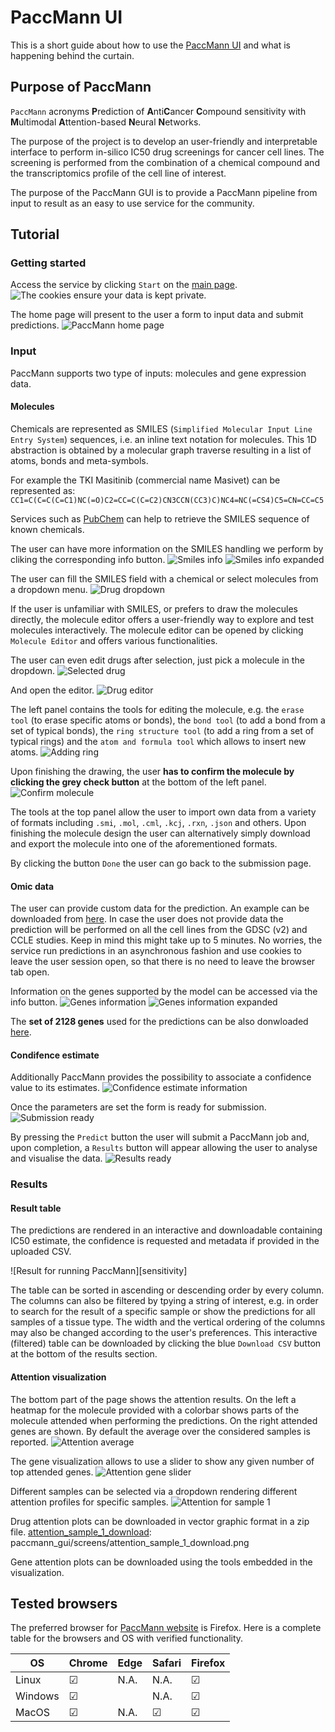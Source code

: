 # PaccMann UI

This is a short guide about how to use the [PaccMann UI](https://sysbio.eu-gb.containers.appdomain.cloud/paccmann-aas-gui) and what is happening behind the curtain.

## Purpose of PaccMann

`PaccMann` acronyms **P**rediction of **A**nti**C**ancer **C**ompound sensitivity with **M**ultimodal **A**ttention-based **N**eural **N**etworks.

The purpose of the project is to develop an user-friendly and interpretable interface to perform in-silico IC50 drug screenings for cancer cell lines. The screening is performed from the combination of a chemical compound and the transcriptomics profile of the cell line of interest.

The purpose of the PaccMann GUI is to provide a PaccMann pipeline from input to result as an easy to use service for the community.

## Tutorial

### Getting started

Access the service by clicking `Start` on the [main page](https://sysbio.eu-gb.containers.appdomain.cloud/paccmann-aas-gui).
![The cookies ensure your data is kept private.][start]

The home page will present to the user a form to input data and submit predictions.
![PaccMann home page][home]

### Input

PaccMann supports two type of inputs: molecules and gene expression data.

#### Molecules

Chemicals are represented as SMILES (`Simplified Molecular Input Line Entry System`) sequences, i.e. an inline text notation for molecules. This 1D abstraction is obtained by a molecular graph traverse resulting in a list of atoms, bonds and meta-symbols.

For example the TKI Masitinib (commercial name Masivet) can be represented as:
`CC1=C(C=C(C=C1)NC(=O)C2=CC=C(C=C2)CN3CCN(CC3)C)NC4=NC(=CS4)C5=CN=CC=C5`

Services such as [PubChem](https://pubchem.ncbi.nlm.nih.gov) can help to retrieve the SMILES sequence of known chemicals.

The user can have more information on the SMILES handling we perform by cliking the corresponding info button.
![Smiles info][smiles_info]
![Smiles info expanded][smiles_info_expanded]

The user can fill the SMILES field with a chemical or select molecules from a dropdown menu.
![Drug dropdown][drug_selection]

If the user is unfamiliar with SMILES, or prefers to draw the molecules directly, the  molecule editor offers a user-friendly way to explore and test molecules interactively.
The molecule editor can be opened by clicking `Molecule Editor` and offers various functionalities.

The user can  even edit drugs after selection, just pick a molecule in the dropdown.
![Selected drug][bax_selection]

And open the editor.
![Drug editor][bax_editor]

The left panel contains the tools for editing the molecule, e.g. the `erase tool` (to erase specific atoms or bonds), the `bond tool` (to add a bond from a set of typical bonds), the `ring structure tool` (to add a ring from a set of typical rings) and the `atom and formula tool` which allows to insert new atoms.
![Adding ring][bax_editor_ring]

Upon finishing the drawing, the user **has to confirm the molecule by clicking the grey check button** at the bottom of the left panel.
![Confirm molecule][bax_editor_confirm]

The tools at the top panel allow the user to import own data from a variety of formats including `.smi`, `.mol`, `.cml`, `.kcj`, `.rxn`, `.json` and others. Upon finishing the molecule design the user can alternatively simply download and export the molecule into one of the aforementioned formats.

By clicking the button `Done` the user can go back to the submission page.

#### Omic data

The user can provide custom data for the prediction. An example can be downloaded from [here](https://ibm.box.com/v/paccmann-aas-data). In case the user does not provide data the prediction will be performed on all the cell lines from the GDSC (v2) and CCLE studies. Keep in mind this might take up to 5 minutes.
No worries, the service run predictions in an asynchronous fashion and use cookies to leave the user session open, so that there is no need to leave the browser tab open.

Information on the genes supported by the model can be accessed via the info button.
![Genes information][genes_info]
![Genes information expanded][genes_info_expanded]

The **set of 2128 genes** used for the predictions can be also donwloaded [here](https://ibm.ent.box.com/s/vfehvfly7mi2obvaj86pjuy9a82e8nik/file/489488390168).

#### Condifence estimate

Additionally PaccMann provides the possibility to associate a confidence value to its estimates.
![Confidence estimate information][confidence_info]

Once the parameters are set the form is ready for submission.
![Submission ready][submission]

By pressing the `Predict` button the user will submit a PaccMann job and, upon completion, a `Results` button will appear allowing the user to analyse and visualise the data.
![Results ready][results_ready]

### Results

#### Result table

The predictions are rendered in an interactive and downloadable containing IC50 estimate, the confidence is requested and metadata if provided in the uploaded CSV.

![Result for running PaccMann][sensitivity]

The table can be sorted in ascending or descending order by every column. The columns can also be filtered by tpying a string of interest, e.g. in order to search for the result of a specific sample or show the predictions for all samples of a tissue type.
The width and the vertical ordering of the columns may also be changed according to the user's preferences.
This interactive (filtered) table can be downloaded by clicking the blue `Download CSV` button at the bottom of the results section.

#### Attention visualization

The bottom part of the page shows the attention results. On the left a heatmap for the molecule provided with a colorbar shows parts of the molecule attended when performing the predictions. On the right attended genes are shown.
By default the average over the considered samples is reported.
![Attention average][attention_average]

The gene visualization allows to use a slider to show any given number of top attended genes.
![Attention gene slider][attention_average_gene_slider]

Different samples can be selected via a dropdown rendering different attention profiles for specific samples.
![Attention for sample 1][attention_sample_1]

Drug attention plots can be downloaded in vector graphic format in a zip file.
[attention_sample_1_download]: paccmann_gui/screens/attention_sample_1_download.png

Gene attention plots can  be downloaded using the tools embedded in the visualization.

## Tested browsers

The preferred browser for [PaccMann website](https://sysbio.eu-gb.containers.appdomain.cloud/paccmann-aas-gui) is Firefox.
Here is a complete table for the browsers and OS with verified functionality.

|OS   	|   Chrome	|   Edge	|   	Safari|  Firefox 	|
|---	|---	|---	|---	|---	|
| Linux  	| &#x2611;  	|   N.A.	|  N.A. 	|  &#x2611;	|
| Windows	| &#x2611;  	|   	|  N.A. 	|&#x2611;   	|
| MacOS  	| &#x2611; 	|  N.A. 	| &#x2611;  	|  &#x2611; 	|

[start]: paccmann_gui/screens/start.png
[home]: paccmann_gui/screens/home.png
[drug_selection]: paccmann_gui/screens/drug_selection.png
[smiles_info]: paccmann_gui/screens/smiles_info.png
[smiles_info_expanded]: paccmann_gui/screens/smiles_info_expanded.png
[genes_info]: paccmann_gui/screens/genes_info.png
[genes_info_expanded]: paccmann_gui/screens/genes_info_expanded.png
[confidence_info]: paccmann_gui/screens/confidence_info.png
[bax_selection]: paccmann_gui/screens/bax_selection.png
[bax_editor]: paccmann_gui/screens/bax_editor.png
[bax_editor_ring]: paccmann_gui/screens/bax_editor_ring.png
[bax_editor_confirm]: paccmann_gui/screens/bax_editor_confirm.png
[submission]: paccmann_gui/screens/submission.png
[results_ready]: paccmann_gui/screens/results_ready.png
[attention_average]: paccmann_gui/screens/attention_average.png
[attention_average_gene_slider]: paccmann_gui/screens/attention_average_gene_slider.png
[attention_sample_1]: paccmann_gui/screens/attention_sample_1.png
[attention_sample_1_download]: paccmann_gui/screens/attention_sample_1_download.png
